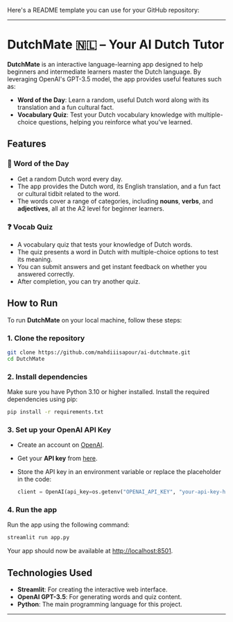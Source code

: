 Here's a README template you can use for your GitHub repository:

---

# DutchMate 🇳🇱 – Your AI Dutch Tutor

**DutchMate** is an interactive language-learning app designed to help beginners and intermediate learners master the Dutch language. By leveraging OpenAI's GPT-3.5 model, the app provides useful features such as:

- **Word of the Day**: Learn a random, useful Dutch word along with its translation and a fun cultural fact.
- **Vocabulary Quiz**: Test your Dutch vocabulary knowledge with multiple-choice questions, helping you reinforce what you've learned.

## Features

### 📝 Word of the Day

- Get a random Dutch word every day.
- The app provides the Dutch word, its English translation, and a fun fact or cultural tidbit related to the word.
- The words cover a range of categories, including **nouns**, **verbs**, and **adjectives**, all at the A2 level for beginner learners.

### ❓ Vocab Quiz

- A vocabulary quiz that tests your knowledge of Dutch words.
- The quiz presents a word in Dutch with multiple-choice options to test its meaning.
- You can submit answers and get instant feedback on whether you answered correctly.
- After completion, you can try another quiz.

## How to Run

To run **DutchMate** on your local machine, follow these steps:

### 1. Clone the repository
```bash
git clone https://github.com/mahdiiisapour/ai-dutchmate.git
cd DutchMate
```

### 2. Install dependencies
Make sure you have Python 3.10 or higher installed. Install the required dependencies using pip:
```bash
pip install -r requirements.txt
```

### 3. Set up your OpenAI API Key

- Create an account on [OpenAI](https://beta.openai.com/signup/).
- Get your **API key** from [here](https://beta.openai.com/account/api-keys).
- Store the API key in an environment variable or replace the placeholder in the code:

  ```python
  client = OpenAI(api_key=os.getenv("OPENAI_API_KEY", "your-api-key-here"))
  ```

### 4. Run the app
Run the app using the following command:
```bash
streamlit run app.py
```

Your app should now be available at [http://localhost:8501](http://localhost:8501).



## Technologies Used

- **Streamlit**: For creating the interactive web interface.
- **OpenAI GPT-3.5**: For generating words and quiz content.
- **Python**: The main programming language for this project.

---
